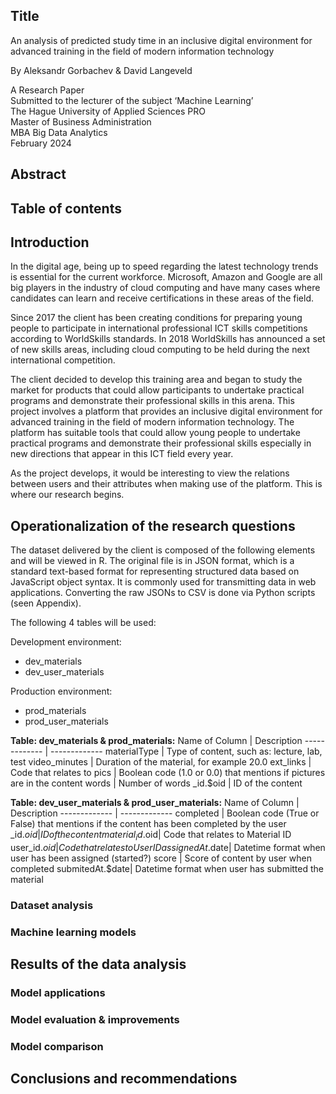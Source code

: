 ## Title
<!-- Optional, the preface is not about the subject -->
An analysis of predicted study time in an inclusive digital environment for advanced training in the field of modern information technology

By  Aleksandr Gorbachev & David Langeveld  


A Research Paper  
Submitted to the lecturer of the subject ‘Machine Learning’  
The Hague University of Applied Sciences PRO  
Master of Business Administration  
MBA Big Data Analytics  
February 2024

## Abstract
<!-- Contains the purpose of the research carried out, the research questions that are dealt with, the research method and the most important findings -->

## Table of contents

## Introduction
In the digital age, being up to speed regarding the latest technology trends is essential for the current workforce. Microsoft, Amazon and Google are all big players in the industry of cloud computing and have many cases where candidates can learn and receive certifications in these areas of the field.

Since 2017 the client has been creating conditions for preparing young people to participate in international professional ICT skills competitions according to WorldSkills standards. In 2018 WorldSkills has announced a set of new skills areas, including cloud computing to be held during the next international competition. 

The client decided to develop this training area and began to study the market for products that could allow participants to undertake practical programs and demonstrate their professional skills in this arena. This project involves a platform that provides an inclusive digital environment for advanced training in the field of modern information technology. The platform has suitable tools that could allow young people to undertake practical programs and demonstrate their professional skills especially in new directions that appear in this ICT field every year.

As the project develops, it would be interesting to view the relations between users and their attributes when making use of the platform. This is where our research begins.


## Operationalization of the research questions
<!-- Describe the data that will be used and how the questions will be answered on the basis of this data. The data analysis itself is not yet described here. So do tell ‘Data file [X] comes from [Y] and can answer the posed questions because [Z]’, but do not yet describe the data itself -->

The dataset delivered by the client is composed of the following elements and will be viewed in R. The original file is in JSON format, which is a standard text-based format for representing structured data based on JavaScript object syntax. It is commonly used for transmitting data in web applications.
Converting the raw JSONs to CSV is done via Python scripts (seen Appendix). 

The following 4 tables will be used:

Development environment:
- dev_materials
- dev_user_materials

Production environment:
- prod_materials
- prod_user_materials

**Table: dev_materials & prod_materials:**
Name of Column     | Description
-------------   | -------------
materialType    | Type of content, such as: lecture, lab, test
video_minutes	  | Duration of the material, for example 20.0
ext_links       | Code that relates to
pics	          | Boolean code (1.0 or 0.0) that mentions if pictures are in the content
words           | Number of words
_id.$oid        | ID of the content

**Table: dev_user_materials & prod_user_materials:**
Name of Column     |   Description
-------------   |   -------------
completed       |   Boolean code (True or False) that mentions if the content has been completed by the user
_id.$oid	      |   ID of the content
material_id.$oid|   Code that relates to Material ID
user_id.$oid    |   Code that relates to User ID
assignedAt.$date|   Datetime format when user has been assigned (started?)
score           |   Score of content by user when completed
submitedAt.$date|   Datetime format when user has submitted the material


### Dataset analysis
<!-- Dataset is fully cleansed, visualized and analysed-->

### Machine learning models
<!-- More than three models applied and finetuned. If you choose for Regression, Association of Clustering, only one model is available. But you need that one apply a model with some set of parameters-->

## Results of the data analysis
<!-- Results of the data analysis: The actual answer of the research questions based on data analysis, the use of specific graphs to gain insight into the answers to the questions and the results of the hypothesis testing -->

### Model applications
<!-- R code is correct and well documented-->

### Model evaluation & improvements
<!-- Evaluation and improvement extensively done and elaborated-->

### Model comparison
<!-- Comparison (Ensemble) properly done and elaborated -->

## Conclusions and recommendations
<!-- including recommendations for further research -->
